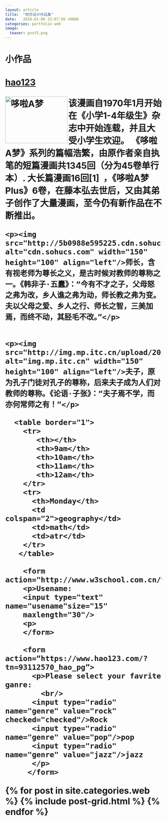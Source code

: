 ```yaml
---
layout: article
title:  "网页设计作品集"
date:   2018-01-06 22:07:50 +0800
categories: portfolio web
image:
  teaser: post5.png
---
```

<body>
<h1>小作品<h1>
<a href="https://www.hao123.com/">hao123 </a>
<p><img src="https://imgsa.baidu.com/baike/pic/item/b7fd5266d01609243d78a9cade0735fae7cd3485.jpg " alt="哆啦A梦" width="200" height="150" align="left"/>
该漫画自1970年1月开始在《小学1-4年级生》杂志中开始连载，并且大受小学生欢迎。
《哆啦A梦》系列的篇幅浩繁，由原作者亲自执笔的短篇漫画共1345回（分为45卷单行本）.
大长篇漫画16回[1]  ，《哆啦A梦Plus》6卷，在藤本弘去世后，又由其弟子创作了大量漫画，至今仍有新作品在不断推出。<p>


	<p><img src="http://5b0988e595225.cdn.sohucs.com/images/20170908/24a0349bd2f843a8b9d8669395156422.jpeg" alt="cdn.sohucs.com" width="150" height="100" align="left"/>师长，含有视老师为尊长之义，是古时候对教师的尊称之一。《韩非子·五蠹》：“今有不才之子，父母怒之弗为改，乡人谯之弗为动，师长教之弗为变。夫以父母之爱、乡人之行、师长之智，三美加焉，而终不动，其胫毛不改。”</p>          
	
	
	<p><img  src="http://img.mp.itc.cn/upload/20170222/de91a2c3faa14a1fadbb60fffd3f3b95_th.jpeg" alt="img.mp.itc.cn" width="150" height="100" align="left"/>夫子，原为孔子门徒对孔子的尊称，后来夫子成为人们对教师的尊称。《论语·子张》：“夫子焉不学，而亦何常师之有！”</p>
        
	  <table border="1">
        <tr>
           <th></th>
           <th>9am</th>
           <th>10am</th>
           <th>11am</th>
           <th>12am</th>
		</tr>
		<tr>
          <th>Monday</th>
          <td colspan="2">geography</td>
          <td>math</td>
          <td>atr</td>
        </tr>
       </table>		
		   
  		<form action="http://www.w3school.com.cn/tags/tag_tbody.asp">
		<p>Usename:
		<input type="text" name="usename"size="15"
		maxlength="30"/>
		<p>
		</form>
		
		<form action=“https://www.hao123.com/?tn=93112570_hao_pg”>
		  <p>Please select your favrite ganre:
		    <br/>
		  <input type="radio" name="genre" value="rock" checked="checked"/>Rock
		  <input type="radio" name="genre" value="pop"/>pop
          <input type="radio" name="genre" value="jazz"/>jazz
          </p>
		 </form>
	
	
</body >
</html>
 </body>
<div class="tiles">
{% for post in site.categories.web %}
  {% include post-grid.html %}
{% endfor %}
</div><!-- /.tiles 把所有categories 有 web 的列出來-->
